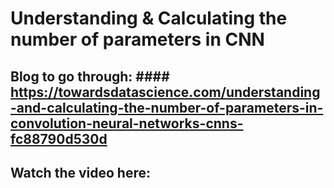 # Understanding & Calculating the number of parameters in CNN

## Blog to go through: #### https://towardsdatascience.com/understanding-and-calculating-the-number-of-parameters-in-convolution-neural-networks-cnns-fc88790d530d

## Watch the video here: 

